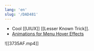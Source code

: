 ```yaml
---
lang: 'en'
slug: '/DAD481'
---
```


- Cool [[UIUX]] [[Lesser Known Trick]].
- [Animations for Menu Hover Effects](https://tympanus.net/Development/RapidImageHoverMenuEffects/)

![[3735AF.mp4]]
